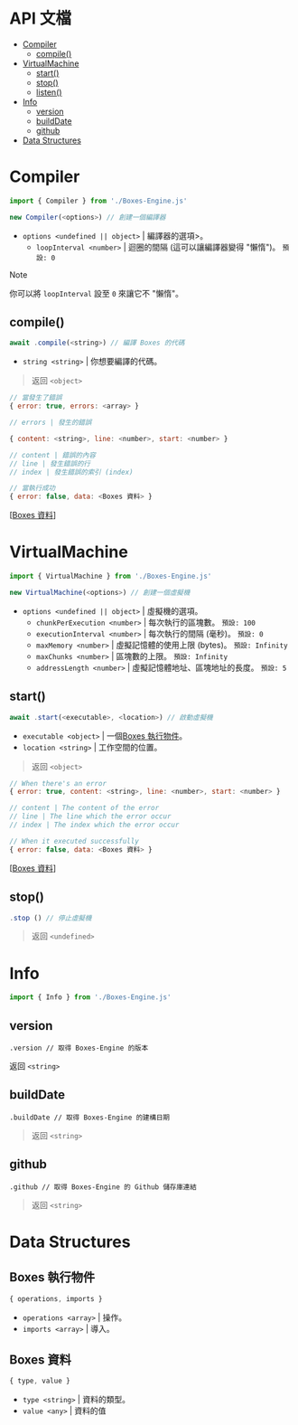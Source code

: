 # API 文檔
* [Compiler](#compiler)
  * [compile()](#compile)
* [VirtualMachine](#virtualmachine)
  * [start()](#start)
  * [stop()](#stop)
  * [listen()](#listen)
* [Info](#info)
  * [version](#version)
  * [buildDate](#builddate)
  * [github](#github)
* [Data Structures](#data-structures)

# Compiler
```js
import { Compiler } from './Boxes-Engine.js'

new Compiler(<options>) // 創建一個編譯器
```
* `options <undefined || object>` | 編譯器的選項>。
  * `loopInterval <number>` | 迴圈的間隔 (這可以讓編譯器變得 "懶惰")。 `預設: 0`

> [!NOTE]
> 你可以將 `loopInterval` 設至 `0` 來讓它不 "懶惰"。

## compile()
```js
await .compile(<string>) // 編譯 Boxes 的代碼
```
* `string <string>` | 你想要編譯的代碼。

> 返回 `<object>`

```js
// 當發生了錯誤
{ error: true, errors: <array> }

// errors | 發生的錯誤

{ content: <string>, line: <number>, start: <number> }

// content | 錯誤的內容
// line | 發生錯誤的行
// index | 發生錯誤的索引 (index)

// 當執行成功
{ error: false, data: <Boxes 資料> }
```
[[Boxes 資料](#boxes-資料)]

# VirtualMachine
```js
import { VirtualMachine } from './Boxes-Engine.js'

new VirtualMachine(<options>) // 創建一個虛擬機
```
* `options <undefined || object>` | 虛擬機的選項。
  * `chunkPerExecution <number>` | 每次執行的區塊數。 `預設: 100`
  * `executionInterval <number>` | 每次執行的間隔 (毫秒)。 `預設: 0`
  * `maxMemory <number>` | 虛擬記憶體的使用上限 (bytes)。 `預設: Infinity`
  * `maxChunks <number>` | 區塊數的上限。 `預設: Infinity`
  * `addressLength <number>` | 虛擬記憶體地址、區塊地址的長度。 `預設: 5`
 
## start()
```js
await .start(<executable>, <location>) // 啟動虛擬機
```
* `executable <object>` | 一個[Boxes 執行物件](#boxes-執行物件)。
* `location <string>` | 工作空間的位置。

> 返回 `<object>`

```js
// When there's an error
{ error: true, content: <string>, line: <number>, start: <number> }

// content | The content of the error
// line | The line which the error occur
// index | The index which the error occur

// When it executed successfully
{ error: false, data: <Boxes 資料> }
```
[[Boxes 資料](#boxes-資料)]

## stop()
```js
.stop () // 停止虛擬機
```

> 返回 `<undefined>`

# Info
```js
import { Info } from './Boxes-Engine.js'
```

## version
```
.version // 取得 Boxes-Engine 的版本
```

返回 `<string>`

## buildDate
```
.buildDate // 取得 Boxes-Engine 的建構日期
```

> 返回 `<string>`

## github
```
.github // 取得 Boxes-Engine 的 Github 儲存庫連結
```

> 返回 `<string>`

# Data Structures

## Boxes 執行物件
```js
{ operations, imports }
```
* `operations <array>` | 操作。
* `imports <array>` | 導入。

## Boxes 資料
```js
{ type, value }
```
* `type <string>` | 資料的類型。
* `value <any>` | 資料的值
